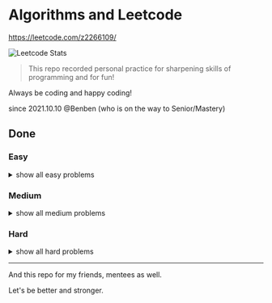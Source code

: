 # Algorithms and Leetcode

<https://leetcode.com/z2266109/>

![Leetcode Stats](https://leetcode.card.workers.dev/?username=z2266109&theme=unicorn&extension=activity)

> This repo recorded personal practice for sharpening skills of programming and for fun!

Always be coding and happy coding!

since 2021.10.10 @Benben (who is on the way to Senior/Mastery)

## Done

### Easy

<details>
  <summary>show all easy problems</summary>

- 0001.Two Sum
- 0009.Palindrome Number
- 0013.Roman to Integer
- 0014.Longest Common Prefix
- 0020.Valid Parentheses
- 0021.Merge Two Sorted Lists
- 0026.Remove Duplicates from Sorted Array
- 0027.Remove Element
- 0028.Implement strStr()
- 0035.Search Insert Position
- 0053.Maximum SubArray
- 0058.Length of Last Word
- 0067.Add Binary
- 0104.Maximum Depth of Binary Tree
- 0100.Same Tree
- 0110.Balanced Binary Tree
- 0111.Minimum Depth of Binary Tree
- 0121.Best Time to Buy and Sell Stock
- 0125.Valid Palindrome
- 0144.Binary Tree PreOrder Traversal
- 0141.Linked List Cycle
- 0206.Reverse Linked List
- 0217.Contains Duplicate
- 0226.Invert Binary Tree
- 0234.Palindrome Linked List
- 0235.Lowest Common Ancestor of a Binary Search Tree
- 0242.Valid Anagram
- 0509.Fibonacci Number
- 0543.Diameter of Binary Tree
- 0572.Subtree of Another Tree
- 0703.Kth Largest Element in a Stream
- 0704.Binary Search
- 0764.Min Cost Climbing Stairs
- 0905.Sort Array By Parity
- 1046.Last Stone Weight
- 1694.Reformat Phone Number
- 2620.Counter
- 2626.Array Reduce Transformation
- 2629.Function Composition
- 2635.Apply Transform Over Each Element in Array
- 2665.Counter II
- 2666.Allow One Function Call
- 2667.Create Hello World Function

</details>

### Medium

<details>
  <summary>show all medium problems</summary>

- 0046.Permutations
- 0056.Merge Intervals
- 0092.Reverse Linked List II
- 0114.Flatten Binary Tree to Linked List
- 0116.Populating Next Right Pointers in Each Node
- 0322.Coin Change

</details>

### Hard

<details>
  <summary>show all hard problems</summary>

- 0004.Median of Two Sorted Arrays
- 0023.Merge k Sorted Lists
- 0025.Reverse Nodes in k-Group
- 0051.N Queens

</details>

---

And this repo for my friends, mentees as well.

Let's be better and stronger.
